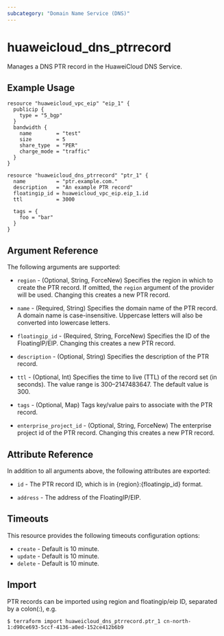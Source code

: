 ```yaml
---
subcategory: "Domain Name Service (DNS)"
---
```


# huaweicloud_dns_ptrrecord

Manages a DNS PTR record in the HuaweiCloud DNS Service.

## Example Usage

```hcl
resource "huaweicloud_vpc_eip" "eip_1" {
  publicip {
    type = "5_bgp"
  }
  bandwidth {
    name        = "test"
    size        = 5
    share_type  = "PER"
    charge_mode = "traffic"
  }
}

resource "huaweicloud_dns_ptrrecord" "ptr_1" {
  name          = "ptr.example.com."
  description   = "An example PTR record"
  floatingip_id = huaweicloud_vpc_eip.eip_1.id
  ttl           = 3000

  tags = {
    foo = "bar"
  }
}
```

## Argument Reference

The following arguments are supported:

* `region` - (Optional, String, ForceNew) Specifies the region in which to create the PTR record. If omitted,
  the `region` argument of the provider will be used. Changing this creates a new PTR record.

* `name` - (Required, String) Specifies the domain name of the PTR record. A domain name is case-insensitive.
  Uppercase letters will also be converted into lowercase letters.

* `floatingip_id` - (Required, String, ForceNew) Specifies the ID of the FloatingIP/EIP.
  Changing this creates a new PTR record.

* `description` - (Optional, String) Specifies the description of the PTR record.

* `ttl` - (Optional, Int) Specifies the time to live (TTL) of the record set (in seconds).
  The value range is 300–2147483647. The default value is 300.

* `tags` - (Optional, Map) Tags key/value pairs to associate with the PTR record.

* `enterprise_project_id` - (Optional, String, ForceNew) The enterprise project id of the PTR record. Changing this
  creates a new PTR record.

## Attribute Reference

In addition to all arguments above, the following attributes are exported:

* `id` - The PTR record ID, which is in {region}:{floatingip_id} format.

* `address` - The address of the FloatingIP/EIP.

## Timeouts

This resource provides the following timeouts configuration options:

* `create` - Default is 10 minute.
* `update` - Default is 10 minute.
* `delete` - Default is 10 minute.

## Import

PTR records can be imported using region and floatingip/eip ID, separated by a colon(:), e.g.

```
$ terraform import huaweicloud_dns_ptrrecord.ptr_1 cn-north-1:d90ce693-5ccf-4136-a0ed-152ce412b6b9
```
